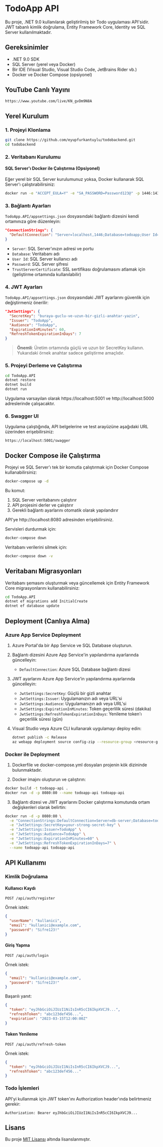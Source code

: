 # TodoApp API

Bu proje, .NET 9.0 kullanılarak geliştirilmiş bir Todo uygulaması API'sidir. JWT tabanlı kimlik doğrulama, Entity Framework Core, Identity ve SQL Server kullanılmaktadır.

## Gereksinimler

- .NET 9.0 SDK
- SQL Server (yerel veya Docker)
- Bir IDE (Visual Studio, Visual Studio Code, JetBrains Rider vb.)
- Docker ve Docker Compose (opsiyonel)

## YouTube Canlı Yayını

```bash
https://www.youtube.com/live/KN_gvDm9N8A
```

## Yerel Kurulum

### 1. Projeyi Klonlama

```bash
git clone https://github.com/eyupfurkantuylu/todobackend.git
cd todobackend
```

### 2. Veritabanı Kurulumu

#### SQL Server'ı Docker ile Çalıştırma (Opsiyonel)

Eğer yerel bir SQL Server kurulumunuz yoksa, Docker kullanarak SQL Server'ı çalıştırabilirsiniz:

```bash
docker run -e "ACCEPT_EULA=Y" -e "SA_PASSWORD=Password123@" -p 1446:1433 --name sqlserver --restart always -d mcr.microsoft.com/mssql/server:2022-latest
```

### 3. Bağlantı Ayarları

`TodoApp.API/appsettings.json` dosyasındaki bağlantı dizesini kendi ortamınıza göre düzenleyin:

```json
"ConnectionStrings": {
  "DefaultConnection": "Server=localhost,1446;Database=todoapp;User Id=sa;Password=Password123@;TrustServerCertificate=True;"
}
```

- `Server`: SQL Server'ınızın adresi ve portu
- `Database`: Veritabanı adı
- `User Id`: SQL Server kullanıcı adı
- `Password`: SQL Server şifresi
- `TrustServerCertificate`: SSL sertifikası doğrulamasını atlamak için (geliştirme ortamında kullanılabilir)

### 4. JWT Ayarları

`TodoApp.API/appsettings.json` dosyasındaki JWT ayarlarını güvenlik için değiştirmeniz önerilir:

```json
"JwtSettings": {
  "SecretKey": "buraya-guclu-ve-uzun-bir-gizli-anahtar-yazin",
  "Issuer": "TodoApp",
  "Audience": "TodoApp",
  "ExpirationInMinutes": 60,
  "RefreshTokenExpirationInDays": 7
}
```

> **Önemli**: Üretim ortamında güçlü ve uzun bir SecretKey kullanın. Yukarıdaki örnek anahtar sadece geliştirme amaçlıdır.

### 5. Projeyi Derleme ve Çalıştırma

```bash
cd TodoApp.API
dotnet restore
dotnet build
dotnet run
```

Uygulama varsayılan olarak https://localhost:5001 ve http://localhost:5000 adreslerinde çalışacaktır.

### 6. Swagger UI

Uygulama çalıştığında, API belgelerine ve test arayüzüne aşağıdaki URL üzerinden erişebilirsiniz:

```
https://localhost:5001/swagger
```

## Docker Compose ile Çalıştırma

Projeyi ve SQL Server'ı tek bir komutla çalıştırmak için Docker Compose kullanabilirsiniz:

```bash
docker-compose up -d
```

Bu komut:

1. SQL Server veritabanını çalıştırır
2. API projesini derler ve çalıştırır
3. Gerekli bağlantı ayarlarını otomatik olarak yapılandırır

API'ye http://localhost:8080 adresinden erişebilirsiniz.

Servisleri durdurmak için:

```bash
docker-compose down
```

Veritabanı verilerini silmek için:

```bash
docker-compose down -v
```

## Veritabanı Migrasyonları

Veritabanı şemasını oluşturmak veya güncellemek için Entity Framework Core migrasyonlarını kullanabilirsiniz:

```bash
cd TodoApp.API
dotnet ef migrations add InitialCreate
dotnet ef database update
```

## Deployment (Canlıya Alma)

### Azure App Service Deployment

1. Azure Portal'da bir App Service ve SQL Database oluşturun.

2. Bağlantı dizesini Azure App Service'in yapılandırma ayarlarında güncelleyin:

   - `DefaultConnection`: Azure SQL Database bağlantı dizesi

3. JWT ayarlarını Azure App Service'in yapılandırma ayarlarında güncelleyin:

   - `JwtSettings:SecretKey`: Güçlü bir gizli anahtar
   - `JwtSettings:Issuer`: Uygulamanızın adı veya URL'si
   - `JwtSettings:Audience`: Uygulamanızın adı veya URL'si
   - `JwtSettings:ExpirationInMinutes`: Token geçerlilik süresi (dakika)
   - `JwtSettings:RefreshTokenExpirationInDays`: Yenileme token'ı geçerlilik süresi (gün)

4. Visual Studio veya Azure CLI kullanarak uygulamayı deploy edin:

   ```bash
   dotnet publish -c Release
   az webapp deployment source config-zip --resource-group <resource-group> --name <app-name> --src bin/Release/net9.0/publish.zip
   ```

### Docker ile Deployment

1. Dockerfile ve docker-compose.yml dosyaları projenin kök dizininde bulunmaktadır.

2. Docker imajını oluşturun ve çalıştırın:

```bash
docker build -t todoapp-api .
docker run -d -p 8080:80 --name todoapp-api todoapp-api
```

3. Bağlantı dizesi ve JWT ayarlarını Docker çalıştırma komutunda ortam değişkenleri olarak belirtin:

```bash
docker run -d -p 8080:80 \
  -e "ConnectionStrings:DefaultConnection=Server=db-server;Database=todoapp;User Id=sa;Password=YourPassword;TrustServerCertificate=True;" \
  -e "JwtSettings:SecretKey=your-strong-secret-key" \
  -e "JwtSettings:Issuer=TodoApp" \
  -e "JwtSettings:Audience=TodoApp" \
  -e "JwtSettings:ExpirationInMinutes=60" \
  -e "JwtSettings:RefreshTokenExpirationInDays=7" \
  --name todoapp-api todoapp-api
```

## API Kullanımı

### Kimlik Doğrulama

#### Kullanıcı Kaydı

```
POST /api/auth/register
```

Örnek istek:

```json
{
  "userName": "kullanici",
  "email": "kullanici@example.com",
  "password": "Sifre123!"
}
```

#### Giriş Yapma

```
POST /api/auth/login
```

Örnek istek:

```json
{
  "email": "kullanici@example.com",
  "password": "Sifre123!"
}
```

Başarılı yanıt:

```json
{
  "token": "eyJhbGciOiJIUzI1NiIsInR5cCI6IkpXVCJ9...",
  "refreshToken": "abc123def456...",
  "expiration": "2023-03-15T12:00:00Z"
}
```

#### Token Yenileme

```
POST /api/auth/refresh-token
```

Örnek istek:

```json
{
  "token": "eyJhbGciOiJIUzI1NiIsInR5cCI6IkpXVCJ9...",
  "refreshToken": "abc123def456..."
}
```

### Todo İşlemleri

API'yi kullanmak için JWT token'ını Authorization header'ında belirtmeniz gerekir:

```
Authorization: Bearer eyJhbGciOiJIUzI1NiIsInR5cCI6IkpXVCJ9...
```

## Lisans

Bu proje [MIT Lisansı](LICENSE) altında lisanslanmıştır.
